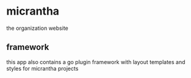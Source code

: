 # micrantha

the organization website

## framework

this app also contains a go plugin framework with layout templates and styles for
micrantha projects